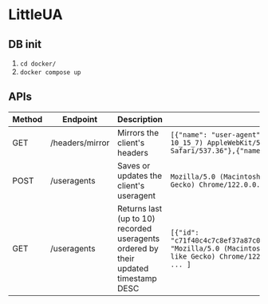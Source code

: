 # LittleUA

## DB init
1. `cd docker/`
2. `docker compose up`

## APIs

| Method | Endpoint        | Description                                                                         | Response example                                                                                                                                                                                                                                            |
|--------|-----------------|-------------------------------------------------------------------------------------|-------------------------------------------------------------------------------------------------------------------------------------------------------------------------------------------------------------------------------------------------------------|
| GET    | /headers/mirror | Mirrors the client's headers                                                        | `[{"name": "user-agent","value": "Mozilla/5.0 (Macintosh; Intel Mac OS X 10_15_7) AppleWebKit/537.36 (KHTML, like Gecko) Chrome/122.0.0.0 Safari/537.36"},{"name": "accept","value": "*/*"}, ...]`                                                          | 
| POST   | /useragents     | Saves or updates the client's useragent                                             | `Mozilla/5.0 (Macintosh; Intel Mac OS X 10_15_7) AppleWebKit/537.36 (KHTML, like Gecko) Chrome/122.0.0.0 Safari/537.36`                                                                                                                                     |
| GET    | /useragents     | Returns last (up to 10) recorded useragents ordered by their updated timestamp DESC | `[{"id": "c71f40c4c7c8ef37a87c01ff36e55e29a97d7b37b42290f2f256d4d2c7267d04","useragent": "Mozilla/5.0 (Macintosh; Intel Mac OS X 10_15_7) AppleWebKit/537.36 (KHTML, like Gecko) Chrome/122.0.0.0 Safari/537.36", "updated": "2024-03-16 23:06:03"}, ... ]` |

